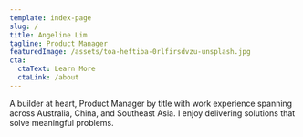 ```yaml
---
template: index-page
slug: /
title: Angeline Lim
tagline: Product Manager
featuredImage: /assets/toa-heftiba-0rlfirsdvzu-unsplash.jpg
cta:
  ctaText: Learn More
  ctaLink: /about
---
```

A builder at heart, Product Manager by title with work experience spanning across Australia, China, and Southeast Asia. I enjoy delivering solutions that solve meaningful problems.